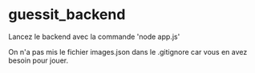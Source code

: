 # guessit_backend
Lancez le backend avec la commande 'node app.js'

On n'a pas mis le fichier images.json dans le .gitignore car vous en avez besoin pour jouer.